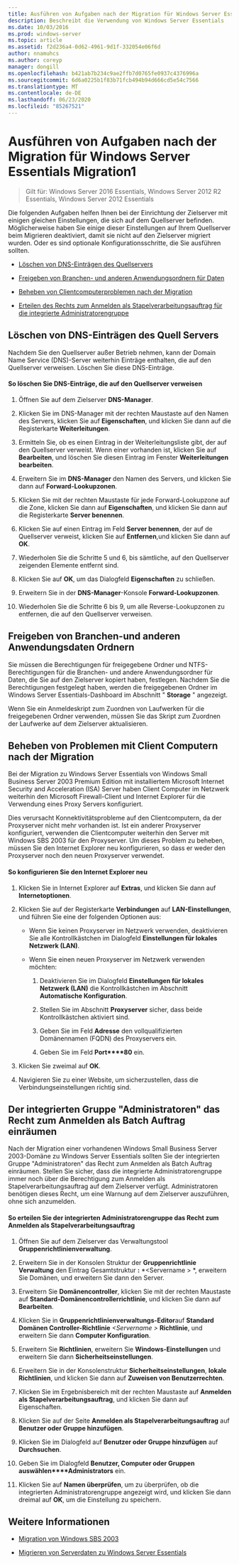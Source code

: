 ```yaml
---
title: Ausführen von Aufgaben nach der Migration für Windows Server Essentials Migration1
description: Beschreibt die Verwendung von Windows Server Essentials
ms.date: 10/03/2016
ms.prod: windows-server
ms.topic: article
ms.assetid: f2d236a4-0d62-4961-9d1f-332054e06f6d
author: nnamuhcs
ms.author: coreyp
manager: dongill
ms.openlocfilehash: b421ab7b234c9ae2ffb7d0765fe0937c4376996a
ms.sourcegitcommit: 6d6a0225b1f83b71fcb494b94d666cd5e54c7566
ms.translationtype: MT
ms.contentlocale: de-DE
ms.lasthandoff: 06/23/2020
ms.locfileid: "85267521"
---
```

# <a name="perform-post-migration-tasks-for-windows-server-essentials-migration1"></a>Ausführen von Aufgaben nach der Migration für Windows Server Essentials Migration1

>Gilt für: Windows Server 2016 Essentials, Windows Server 2012 R2 Essentials, Windows Server 2012 Essentials

Die folgenden Aufgaben helfen Ihnen bei der Einrichtung der Zielserver mit einigen gleichen Einstellungen, die sich auf dem Quellserver befinden. Möglicherweise haben Sie einige dieser Einstellungen auf Ihrem Quellserver beim Migrieren deaktiviert, damit sie nicht auf den Zielserver migriert wurden. Oder es sind optionale Konfigurationsschritte, die Sie ausführen sollten.  
  

-   [Löschen von DNS-Einträgen des Quellservers](Perform-post-migration-tasks-for-Windows-Server-Essentials-migration.md#BKMK_DeleteDNSEntries)  
  
-   [Freigeben von Branchen- und anderen Anwendungsordnern für Daten](Perform-post-migration-tasks-for-Windows-Server-Essentials-migration.md#BKMK_ShareLineOfBusinessAndOtherApplications)  
  
-   [Beheben von Clientcomputerproblemen nach der Migration](Perform-post-migration-tasks-for-Windows-Server-Essentials-migration.md#BKMK_FixClientComputerIssuesAfterMigrating)  
  
-   [Erteilen des Rechts zum Anmelden als Stapelverarbeitungsauftrag für die integrierte Administratorengruppe](Perform-post-migration-tasks-for-Windows-Server-Essentials-migration.md#BKMK_AdminGroup)  

  
##  <a name="delete-dns-entries-of-the-source-server"></a><a name="BKMK_DeleteDNSEntries"></a>Löschen von DNS-Einträgen des Quell Servers  
 Nachdem Sie den Quellserver außer Betrieb nehmen, kann der Domain Name Service (DNS)-Server weiterhin Einträge enthalten, die auf den Quellserver verweisen. Löschen Sie diese DNS-Einträge.  
  
#### <a name="to-delete-dns-entries-that-point-to-the-source-server"></a>So löschen Sie DNS-Einträge, die auf den Quellserver verweisen  
  
1.  Öffnen Sie auf dem Zielserver **DNS-Manager**.  
  
2.  Klicken Sie im DNS-Manager mit der rechten Maustaste auf den Namen des Servers, klicken Sie auf **Eigenschaften**, und klicken Sie dann auf die Registerkarte **Weiterleitungen**.  
  
3.  Ermitteln Sie, ob es einen Eintrag in der Weiterleitungsliste gibt, der auf den Quellserver verweist. Wenn einer vorhanden ist, klicken Sie auf **Bearbeiten**, und löschen Sie diesen Eintrag im Fenster **Weiterleitungen bearbeiten**.  
  
4.  Erweitern Sie im **DNS-Manager** den Namen des Servers, und klicken Sie dann auf **Forward-Lookupzonen**.  
  
5.  Klicken Sie mit der rechten Maustaste für jede Forward-Lookupzone auf die Zone, klicken Sie dann auf **Eigenschaften**, und klicken Sie dann auf die Registerkarte **Server benennen**.  
  
6.  Klicken Sie auf einen Eintrag im Feld **Server benennen**, der auf de Quellserver verweist, klicken Sie auf **Entfernen**,und klicken Sie dann auf **OK**.  
  
7.  Wiederholen Sie die Schritte 5 und 6, bis sämtliche, auf den Quellserver zeigenden Elemente entfernt sind.  
  
8.  Klicken Sie auf **OK**, um das Dialogfeld **Eigenschaften** zu schließen.  
  
9. Erweitern Sie in der **DNS-Manager**-Konsole **Forward-Lookupzonen**.  
  
10. Wiederholen Sie die Schritte 6 bis 9, um alle Reverse-Lookupzonen zu entfernen, die auf den Quellserver verweisen.  
  
##  <a name="share-line-of-business-and-other-application-data-folders"></a><a name="BKMK_ShareLineOfBusinessAndOtherApplications"></a>Freigeben von Branchen-und anderen Anwendungsdaten Ordnern  
 Sie müssen die Berechtigungen für freigegebene Ordner und NTFS-Berechtigungen für die Branchen- und andere Anwendungsordner für Daten, die Sie auf den Zielserver kopiert haben, festlegen. Nachdem Sie die Berechtigungen festgelegt haben, werden die freigegebenen Ordner im Windows Server Essentials-Dashboard im Abschnitt " **Storage** " angezeigt.  
  
 Wenn Sie ein Anmeldeskript zum Zuordnen von Laufwerken für die freigegebenen Ordner verwenden, müssen Sie das Skript zum Zuordnen der Laufwerke auf dem Zielserver aktualisieren.  
  
##  <a name="fix-client-computer-issues-after-migrating"></a><a name="BKMK_FixClientComputerIssuesAfterMigrating"></a>Beheben von Problemen mit Client Computern nach der Migration  
 Bei der Migration zu Windows Server Essentials von Windows Small Business Server 2003 Premium Edition mit installiertem Microsoft Internet Security and Acceleration (ISA) Server haben Client Computer im Netzwerk weiterhin den Microsoft Firewall-Client und Internet Explorer für die Verwendung eines Proxy Servers konfiguriert.  
  
 Dies verursacht Konnektivitätsprobleme auf den Clientcomputern, da der Proxyserver nicht mehr vorhanden ist. Ist ein anderer Proxyserver konfiguriert, verwenden die Clientcomputer weiterhin den Server mit Windows SBS 2003 für den Proxyserver. Um dieses Problem zu beheben, müssen Sie den Internet Explorer neu konfigurieren, so dass er weder den Proxyserver noch den neuen Proxyserver verwendet.  
  
#### <a name="to-reconfigure-internet-explorer"></a>So konfigurieren Sie den Internet Explorer neu  
  
1.  Klicken Sie in Internet Explorer auf **Extras**, und klicken Sie dann auf **Internetoptionen**.  
  
2.  Klicken Sie auf der Registerkarte **Verbindungen** auf **LAN-Einstellungen**, und führen Sie eine der folgenden Optionen aus:  
  
    -   Wenn Sie keinen Proxyserver im Netzwerk verwenden, deaktivieren Sie alle Kontrollkästchen im Dialogfeld **Einstellungen für lokales Netzwerk (LAN)**.  
  
    -   Wenn Sie einen neuen Proxyserver im Netzwerk verwenden möchten:  
  
        1.  Deaktivieren Sie im Dialogfeld **Einstellungen für lokales Netzwerk (LAN)** die Kontrollkästchen im Abschnitt **Automatische Konfiguration**.  
  
        2.  Stellen Sie im Abschnitt **Proxyserver** sicher, dass beide Kontrollkästchen aktiviert sind.  
  
        3.  Geben Sie im Feld **Adresse** den vollqualifizierten Domänennamen (FQDN) des Proxyservers ein.  
  
        4.  Geben Sie im Feld **Port****80** ein.  
  
3.  Klicken Sie zweimal auf **OK**.  
  
4.  Navigieren Sie zu einer Website, um sicherzustellen, dass die Verbindungseinstellungen richtig sind.  
  
##  <a name="give-the-built-in-administrators-group-the-right-to-log-on-as-a-batch-job"></a><a name="BKMK_AdminGroup"></a>Der integrierten Gruppe "Administratoren" das Recht zum Anmelden als Batch Auftrag einräumen  
 Nach der Migration einer vorhandenen Windows Small Business Server 2003-Domäne zu Windows Server Essentials sollten Sie der integrierten Gruppe "Administratoren" das Recht zum Anmelden als Batch Auftrag einräumen. Stellen Sie sicher, dass die integrierte Administratorengruppe immer noch über die Berechtigung zum Anmelden als Stapelverarbeitungsauftrag auf dem Zielserver verfügt. Administratoren benötigen dieses Recht, um eine Warnung auf dem Zielserver auszuführen, ohne sich anzumelden.  
  
#### <a name="to-give-the-built-in-administrators-group-the-right-to-log-on-as-a-batch-job"></a>So erteilen Sie der integrierten Administratorengruppe das Recht zum Anmelden als Stapelverarbeitungsauftrag  
  
1. Öffnen Sie auf dem Zielserver das Verwaltungstool **Gruppenrichtlinienverwaltung**.  
  
2. Erweitern Sie in der Konsolen Struktur der **Gruppenrichtlinie Verwaltung** den Eintrag Gesamtstruktur **:** *<Servername \> *, erweitern Sie Domänen, und erweitern Sie dann den Server.  
  
3. Erweitern Sie **Domänencontroller**, klicken Sie mit der rechten Maustaste auf **Standard-Domänencontrollerrichtlinie**, und klicken Sie dann auf **Bearbeiten**.  
  
4. Klicken Sie in **Gruppenrichtlinienverwaltungs-Editor**auf **Standard Domänen Controller-Richtlinie** <em><Servername \> </em>**Richtlinie**, und erweitern Sie dann **Computer Konfiguration**.  
  
5. Erweitern Sie **Richtlinien**, erweitern Sie **Windows-Einstellungen** und erweitern Sie dann **Sicherheitseinstellungen**.  
  
6. Erweitern Sie in der Konsolenstruktur **Sicherheitseinstellungen**, **lokale Richtlinien**, und klicken Sie dann auf **Zuweisen von Benutzerrechten**.  
  
7. Klicken Sie im Ergebnisbereich mit der rechten Maustaste auf **Anmelden als Stapelverarbeitungsauftrag**, und klicken Sie dann auf Eigenschaften.  
  
8. Klicken Sie auf der Seite **Anmelden als Stapelverarbeitungsauftrag** auf **Benutzer oder Gruppe hinzufügen**.  
  
9. Klicken Sie im Dialogfeld auf **Benutzer oder Gruppe hinzufügen** auf **Durchsuchen**.  
  
10. Geben Sie im Dialogfeld **Benutzer, Computer oder Gruppen auswählen****Administrators** ein.  
  
11. Klicken Sie auf **Namen überprüfen**, um zu überprüfen, ob die integrierten Administratorengruppe angezeigt wird, und klicken Sie dann dreimal auf **OK**, um die Einstellung zu speichern.  
  
## <a name="see-also"></a>Weitere Informationen  
  

-   [Migration von Windows SBS 2003](Migrate-Windows-Small-Business-Server-2003-to-Windows-Server-Essentials.md)  
  
-   [Migrieren von Serverdaten zu Windows Server Essentials](Migrate-Server-Data-to-Windows-Server-Essentials.md)

